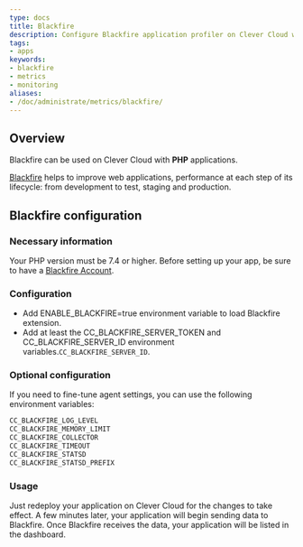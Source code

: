 ```yaml
---
type: docs
title: Blackfire
description: Configure Blackfire application profiler on Clever Cloud with complete setup and configuration, configuration options, and deployment best practices
tags:
- apps
keywords:
- blackfire
- metrics
- monitoring
aliases:
- /doc/administrate/metrics/blackfire/
---
```


## Overview

Blackfire can be used on Clever Cloud with **PHP** applications.

[Blackfire](https://www.blackfire.io/) helps to improve web applications, performance at each step of its lifecycle: from development to test, staging and production.

## Blackfire configuration

### Necessary information

Your PHP version must be 7.4 or higher.
Before setting up your app, be sure to have a [Blackfire Account](https://www.blackfire.io/).

### Configuration

- Add ENABLE_BLACKFIRE=true environment variable to load Blackfire extension.
- Add at least the CC_BLACKFIRE_SERVER_TOKEN and CC_BLACKFIRE_SERVER_ID environment variables.`CC_BLACKFIRE_SERVER_ID`.

### Optional configuration

If you need to fine-tune agent settings, you can use the following environment variables:

```bash
CC_BLACKFIRE_LOG_LEVEL
CC_BLACKFIRE_MEMORY_LIMIT
CC_BLACKFIRE_COLLECTOR
CC_BLACKFIRE_TIMEOUT
CC_BLACKFIRE_STATSD
CC_BLACKFIRE_STATSD_PREFIX
```

### Usage

Just redeploy your application on Clever Cloud for the changes to take effect. A few minutes later, your application will begin sending data to Blackfire. Once Blackfire receives the data, your application will be listed in the dashboard.
